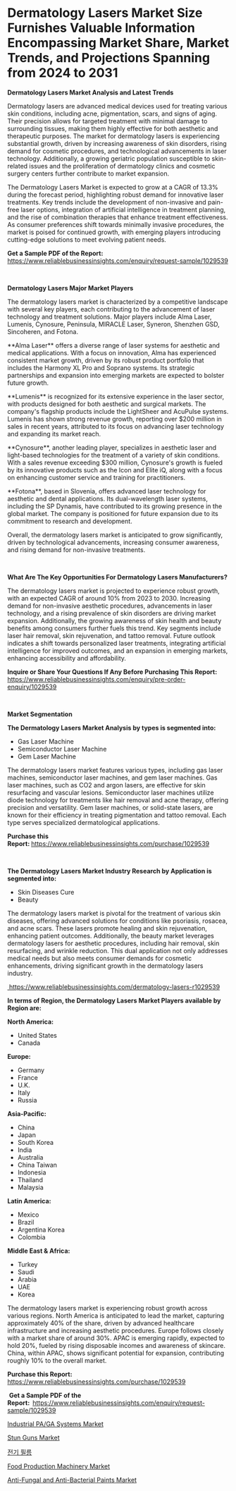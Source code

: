<p><h1>Dermatology Lasers Market Size Furnishes Valuable Information Encompassing Market Share, Market Trends, and Projections Spanning from 2024 to 2031</h1></p><p><strong>Dermatology Lasers Market Analysis and Latest Trends</strong></p>
<p><p>Dermatology lasers are advanced medical devices used for treating various skin conditions, including acne, pigmentation, scars, and signs of aging. Their precision allows for targeted treatment with minimal damage to surrounding tissues, making them highly effective for both aesthetic and therapeutic purposes. The market for dermatology lasers is experiencing substantial growth, driven by increasing awareness of skin disorders, rising demand for cosmetic procedures, and technological advancements in laser technology. Additionally, a growing geriatric population susceptible to skin-related issues and the proliferation of dermatology clinics and cosmetic surgery centers further contribute to market expansion. </p><p>The Dermatology Lasers Market is expected to grow at a CAGR of 13.3% during the forecast period, highlighting robust demand for innovative laser treatments. Key trends include the development of non-invasive and pain-free laser options, integration of artificial intelligence in treatment planning, and the rise of combination therapies that enhance treatment effectiveness. As consumer preferences shift towards minimally invasive procedures, the market is poised for continued growth, with emerging players introducing cutting-edge solutions to meet evolving patient needs.</p></p>
<p><strong>Get a Sample PDF of the Report:&nbsp;</strong> <a href="https://www.reliablebusinessinsights.com/enquiry/request-sample/1029539">https://www.reliablebusinessinsights.com/enquiry/request-sample/1029539</a></p>
<p>&nbsp;</p>
<p><strong>Dermatology Lasers Major Market Players</strong></p>
<p><p>The dermatology lasers market is characterized by a competitive landscape with several key players, each contributing to the advancement of laser technology and treatment solutions. Major players include Alma Laser, Lumenis, Cynosure, Peninsula, MIRACLE Laser, Syneron, Shenzhen GSD, Sincoheren, and Fotona.</p><p>**Alma Laser** offers a diverse range of laser systems for aesthetic and medical applications. With a focus on innovation, Alma has experienced consistent market growth, driven by its robust product portfolio that includes the Harmony XL Pro and Soprano systems. Its strategic partnerships and expansion into emerging markets are expected to bolster future growth.</p><p>**Lumenis** is recognized for its extensive experience in the laser sector, with products designed for both aesthetic and surgical markets. The company's flagship products include the LightSheer and AcuPulse systems. Lumenis has shown strong revenue growth, reporting over $200 million in sales in recent years, attributed to its focus on advancing laser technology and expanding its market reach.</p><p>**Cynosure**, another leading player, specializes in aesthetic laser and light-based technologies for the treatment of a variety of skin conditions. With a sales revenue exceeding $300 million, Cynosure's growth is fueled by its innovative products such as the Icon and Elite iQ, along with a focus on enhancing customer service and training for practitioners.</p><p>**Fotona**, based in Slovenia, offers advanced laser technology for aesthetic and dental applications. Its dual-wavelength laser systems, including the SP Dynamis, have contributed to its growing presence in the global market. The company is positioned for future expansion due to its commitment to research and development.</p><p>Overall, the dermatology lasers market is anticipated to grow significantly, driven by technological advancements, increasing consumer awareness, and rising demand for non-invasive treatments.</p></p>
<p>&nbsp;</p>
<p><strong>What Are The Key Opportunities For Dermatology Lasers Manufacturers?</strong></p>
<p><p>The dermatology lasers market is projected to experience robust growth, with an expected CAGR of around 10% from 2023 to 2030. Increasing demand for non-invasive aesthetic procedures, advancements in laser technology, and a rising prevalence of skin disorders are driving market expansion. Additionally, the growing awareness of skin health and beauty benefits among consumers further fuels this trend. Key segments include laser hair removal, skin rejuvenation, and tattoo removal. Future outlook indicates a shift towards personalized laser treatments, integrating artificial intelligence for improved outcomes, and an expansion in emerging markets, enhancing accessibility and affordability.</p></p>
<p><strong>Inquire or Share Your Questions If Any Before Purchasing This Report:</strong> <a href="https://www.reliablebusinessinsights.com/enquiry/pre-order-enquiry/1029539">https://www.reliablebusinessinsights.com/enquiry/pre-order-enquiry/1029539</a></p>
<p>&nbsp;</p>
<p><strong>Market Segmentation</strong></p>
<p><strong>The Dermatology Lasers Market Analysis by types is segmented into:</strong></p>
<p><ul><li>Gas Laser Machine</li><li>Semiconductor Laser Machine</li><li>Gem Laser Machine</li></ul></p>
<p><p>The dermatology lasers market features various types, including gas laser machines, semiconductor laser machines, and gem laser machines. Gas laser machines, such as CO2 and argon lasers, are effective for skin resurfacing and vascular lesions. Semiconductor laser machines utilize diode technology for treatments like hair removal and acne therapy, offering precision and versatility. Gem laser machines, or solid-state lasers, are known for their efficiency in treating pigmentation and tattoo removal. Each type serves specialized dermatological applications.</p></p>
<p><strong>Purchase this Report:&nbsp;</strong><a href="https://www.reliablebusinessinsights.com/purchase/1029539">https://www.reliablebusinessinsights.com/purchase/1029539</a></p>
<p>&nbsp;</p>
<p><strong>The Dermatology Lasers Market Industry Research by Application is segmented into:</strong></p>
<p><ul><li>Skin Diseases Cure</li><li>Beauty</li></ul></p>
<p><p>The dermatology lasers market is pivotal for the treatment of various skin diseases, offering advanced solutions for conditions like psoriasis, rosacea, and acne scars. These lasers promote healing and skin rejuvenation, enhancing patient outcomes. Additionally, the beauty market leverages dermatology lasers for aesthetic procedures, including hair removal, skin resurfacing, and wrinkle reduction. This dual application not only addresses medical needs but also meets consumer demands for cosmetic enhancements, driving significant growth in the dermatology lasers industry.</p></p>
<p><a href="https://www.reliablebusinessinsights.com/dermatology-lasers-r1029539">&nbsp;https://www.reliablebusinessinsights.com/dermatology-lasers-r1029539</a></p>
<p><strong>In terms of Region, the Dermatology Lasers Market Players available by Region are:</strong></p>
<p>
    <p> <strong> North America: </strong>
        <ul>
            <li>United States</li>
            <li>Canada</li>
        </ul>
        </p> 
    <p> <strong> Europe: </strong>
        <ul>
            <li>Germany</li>
            <li>France</li>
            <li>U.K.</li>
            <li>Italy</li>
            <li>Russia</li>
        </ul>
        </p> 
    <p> <strong> Asia-Pacific: </strong>
        <ul>
            <li>China</li>
            <li>Japan</li>
            <li>South Korea</li>
            <li>India</li>
            <li>Australia</li>
            <li>China Taiwan</li>
            <li>Indonesia</li>
            <li>Thailand</li>
            <li>Malaysia</li>
        </ul>
        </p> 
    <p> <strong> Latin America: </strong>
        <ul>
            <li>Mexico</li>
            <li>Brazil</li>
            <li>Argentina Korea</li>
            <li>Colombia</li>
        </ul>
        </p> 
    <p> <strong> Middle East & Africa: </strong>
        <ul>
            <li>Turkey</li>
            <li>Saudi</li>
            <li>Arabia</li>
            <li>UAE</li>
            <li>Korea</li>
        </ul>
    </p>
    </p>
<p><p>The dermatology lasers market is experiencing robust growth across various regions. North America is anticipated to lead the market, capturing approximately 40% of the share, driven by advanced healthcare infrastructure and increasing aesthetic procedures. Europe follows closely with a market share of around 30%. APAC is emerging rapidly, expected to hold 20%, fueled by rising disposable incomes and awareness of skincare. China, within APAC, shows significant potential for expansion, contributing roughly 10% to the overall market.</p></p>
<p><strong>Purchase this Report: </strong><a href="https://www.reliablebusinessinsights.com/purchase/1029539">https://www.reliablebusinessinsights.com/purchase/1029539</a></p>
<p>&nbsp;<strong>Get a Sample PDF of the Report:&nbsp;&nbsp;</strong><a href="https://www.reliablebusinessinsights.com/enquiry/request-sample/1029539">https://www.reliablebusinessinsights.com/enquiry/request-sample/1029539</a></p>
<p><strong></strong></p>
<p><p><a href="https://medium.com/@shjsi3663/global-industrial-pa-ga-systems-market-size-and-market-trends-analysis-by-regional-outlook-fc1aee9d6134">Industrial PA/GA Systems Market</a></p><p><a href="https://issuu.com/reportprime-2/docs/stun-guns-market-size-2030.pptx_227d0b1db95fd5">Stun Guns Market</a></p><p><a href="https://medium.com/@nettieboyle25/%EC%A0%84%EA%B8%B0-%ED%95%84%EB%A6%84-%EC%8B%9C%EC%9E%A5-%EA%B7%9C%EB%AA%A8-%EC%9C%A0%ED%98%95%EB%B3%84-pet-%ED%95%84%EB%A6%84-pps-%ED%95%84%EB%A6%84-ppek-%ED%95%84%EB%A6%84-pvf-%ED%95%84%EB%A6%84-%EA%B8%B0%ED%83%80-%EC%A0%9C%ED%92%88%EB%B3%84-%EC%BD%98%EB%8D%B4%EC%84%9C-%EC%82%B0%EC%97%85%EC%9A%A9-%EC%A0%88%EC%97%B0-%ED%85%8C%EC%9D%B4%ED%94%84-%EC%A0%84%EC%9E%90-%EB%B6%80%ED%92%88-%EA%B8%B0%ED%83%80-%EA%B8%80%EB%A1%9C%EB%B2%8C-%EC%82%B0%EC%97%85-7fefceaaf2b8">전기 필름</a></p><p><a href="https://www.linkedin.com/pulse/food-production-machinery-market-global-insights-sales-ac0zc?trackingId=H153sMikQxuINnNNMjdIIA%3D%3D">Food Production Machinery Market</a></p><p><a href="https://medium.com/@jordymiller63/anti-fungal-and-anti-bacterial-paints-market-size-growth-trends-statistics-forecasts-2024-94c61ae8c018">Anti-Fungal and Anti-Bacterial Paints Market</a></p></p>